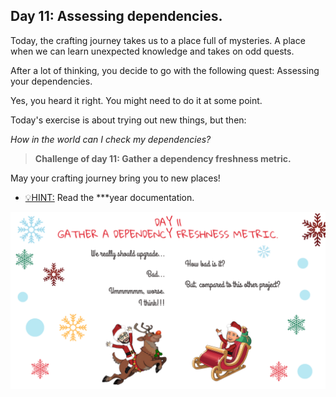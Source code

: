 ## Day 11: Assessing dependencies.

Today, the crafting journey takes us to a place full of mysteries.
A place when we can learn unexpected knowledge and takes on odd quests.

After a lot of thinking, you decide to go with the following quest:
Assessing your dependencies.

Yes, you heard it right. You might need to do it at some point.

Today's exercise is about trying out new things, but then:

_How in the world can I check my dependencies?_

>**Challenge of day 11: Gather a dependency freshness metric.**

May your crafting journey bring you to new places!

- <u>💡HINT:</u> Read the ***year documentation.

![snippet of the day](snippet.png)